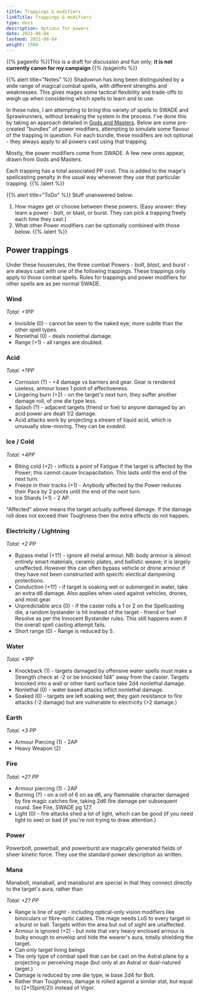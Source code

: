 ```yaml
---
title: Trappings & modifiers
linkTitle: Trappings & modifiers
type: docs
description: Options for powers
date: 2021-08-04
lastmod: 2021-08-04
weight: 1500
---
```


{{% pageinfo %}}This is a draft for discussion and fun only; **it is not currently canon for my campaign**.{{% /pageinfo %}} 

{{% alert title="Notes" %}}
Shadowrun has long been distinguished by a wide range of magical combat spells, with different strengths and weaknesses. This gives mages some tactical flexibility and trade-offs to weigh up when considering which spells to learn and to use.

In these rules, I am attempting to bring this variety of spells to SWADE and Sprawlrunners, without breaking the system in the process. I've done this by taking an approach detailed in [Gods and Masters](https://www.drivethrurpg.com/m/product/298441). Below are some pre-created "bundles" of power modifiers, attempting to simulate some flavour of the trapping in question. For each bundle, these modifers are not optional - they always apply to all powers cast using that trapping.

Mostly, the power modifiers come from SWADE. A few new ones appear, drawn from Gods and Masters.

Each trapping has a total associated PP cost. This is added to the mage's spellcasting penalty in the usual way whenever they use that particular trapping.
{{% /alert %}} 

{{% alert title="ToDo" %}}
Stuff unanswered below:

1. How mages get or choose between these powers. (Easy answer: they learn a power - bolt, or blast, or burst. They can pick a trapping freely each time they cast.)
2. What other Power modifiers can be optionally combined with those below.
{{% /alert %}} 

## Power trappings

Under these houserules, the three combat Powers - *bolt*, *blast*, and *burst* - are always cast with one of the following trappings. These trappings only apply to those combat spells. Rules for trappings and power modifiers for other spells are as per normal SWADE.

### Wind

*Total: +1PP*

* Invisible (0) - cannot be seen to the naked eye; more subtle than the other spell types.
* Nonlethal (0) - deals nonlethal damage.
* Range (+1) - all ranges are doubled.

### Acid

*Total: +?PP*

* Corrosion (?) - +4 damage vs barriers and gear. Gear is rendered useless, armour loses 1 point of effectiveness.
* Lingering burn (+2) - on the target's next turn, they suffer another damage roll, of one die type less. 
* Splash (?) - adjacent targets (friend or foe) to anyone damaged by an acid power are dealt 1/2 damage.
* Acid attacks work by projecting a stream of liquid acid, which is unusually slow-moving. They can be *evaded*.

### Ice / Cold

*Total: +4PP*

* Biting cold (+2) - inflicts a point of Fatigue if the target is affected by the Power; this cannot cause Incapacitation. This lasts until the end of the next turn.
* Freeze in their tracks (+1) - Anybody affected by the Power reduces their Pace by 2 points until the end of the next turn.
* Ice Shards (+1) - 2 AP.

"Affected" above means the target actually suffered damage. If the damage roll does not exceed their Toughness then the extra effects do not happen.

### Electricity / Lightning

*Total: +2 PP*

* Bypass metal (+1?) - ignore all metal armour. NB: body armour is almost entirely smart materials, ceramic plates, and ballistic weave; it is largely unaffected. However this can often bypass vehicle or drone armour if they have not been constructed with specifc electical dampening protections.
* Conduction (+1?) - if target is soaking wet or submerged in water, take an extra d6 damage. Also applies when used against vehicles, drones, and most gear.
* Unpredictable arcs (0) - if the caster rolls a 1 or 2 on the Spellcasting die, a random bystander is hit instead of the target - friend or foe! Resolve as per the Innocent Bystander rules. This still happens even if the overall spell casting attempt fails.
* Short range (0) - Range is reduced by 5. 

### Water

*Total: +1PP*

* Knockback (1) - targets damaged by offensive water spells must make a Strength check at -2 or be knocked 1d4" away from the caster. Targets knocked into a wall or other hard surface take 2d4 nonlethal damage.
* Nonlethal (0) - water based attacks inflict nonlethal damage.
* Soaked (0) - targets are left soaking wet; they gain resistance to fire attacks (-2 damage) but are vulnerable to electricity (+2 damage.)

### Earth

*Total: +3 PP*

* Armour Piercing (1) - 2AP
* Heavy Weapon (2)

### Fire

*Total: +2? PP*

* Armour piercing (1) - 2AP
* Burning (?) - on a roll of 6 on aa d6, any flammable character damaged by fire magic catches fire, taking 2d6 fire damage per subsequent round. See Fire, SWADE pg 127.
* Light (0) - fire attacks shed a lot of light, which can be good (if you need light to see) or bad (if you're not trying to draw attention.)

### Power

Powerbolt, powerball, and powerburst are magically generated fields of sheer kinetic force. They use the standard power description as written.

### Mana

Manabolt, manaball, and manaburst are special in that they connect directly to the target's aura, rather than

*Total: +2? PP*

* Range is line of sight - including optical-only vision modifiers like binoculars or fibre-optic cables. The mage needs LoS to every target in a burst or ball. Targets within the area but out of sight are unaffected.
* Armour is ignored (+2) - but note that very heavy enclosed armour is bulky enough to envelop and hide the wearer's aura, totally shielding the target.
* Can only target living beings
* The only type of combat spell that can be cast on the Astral plane by a projecting or perceiving mage (but only at an Astral or dual-natured target.)
* Damage is reduced by one die type, ie base 2d4 for Bolt.
* Rather than Toughness, damage is rolled against a similar stat, but equal to (2+(Spirit/2)) instead of Vigor.

<!-- 
### Direct vs indirect

Combat spells fall into one of two categories:

* *direct* spells - the mana flows from the caster to the target via the Astral plane, then "grounds out" to the physical plane through the target's aura. As the mana flows out, it damages the target. 
* *indirect* spells - the mana creates some physical effect at the caster's location; this effect travels on the physical plane to the target's location.
 
### Line of Sight range

As per Shadowrun, most direct combat spells have an effective range of line-of-sight; this is affected by range, cover & illumination penalties as usual. Visual extensions to LoS only apply if they are entirely optical eg. you can cast through binoculars or a mirror, but not a camera.

***TODO**: define range penalties*

### Line of sight and direct area-of-effect spells

Direct spells with an area-of-effect only work when the caster can see all the auras in the AoE. Any aura hidden from them, even if it is within the AoE, is unaffected.


## Spells

{{% pageinfo %}}
### Acid Stream
**Based on SWADE Power**: Burst \
**Rank**: Novice \
**PP**: 2 \
**Range**: Cone (indirect) \
**AoE**: Cone template 

Base damage of 2d6, or 3d6 with a raise. Can be Evaded (target makes Agility roll at -2; success means they avoid damage.)

AP -6 - 3 PP

**Modifiers**: Add +1d6 more damage for +2 PP.
{{% /pageinfo %}} 




{{% pageinfo %}}
### Manabolt
**Based on SWADE Power**: Bolt \
**Rank**: Novice \
**PP**: 1 \
**Range**: LoS (direct)

Base damage of 2d4, or 3d4 with a raise. Roll against target's Mental toughness. Ignores armour. 

**Modifier**: add +1d4 more damage for +2 PP.
{{% /pageinfo %}} 


{{% pageinfo %}}
### Manaball
**Based on SWADE Power**: Blast \
**Rank**: Novice \
**PP**: 3 \
**Range**: LoS (direct) \
**AoE**: Medium Blast Template 

Base damage of 2d4, or 3d4 with a raise. Roll against target's Mental toughness. Ignores armour. 

**Modifiers**: Add +1d4 more damage for +2 PP. Switch to a Small Blast Template for no cost, or to a Large for +1 PP.
{{% /pageinfo %}} 



-->


<!--
Shadowrun power trappings for combat spells:

* Direct (armour ignored, cannot soak):
	* Power (bolt, ball, ...) (physical damage; resist with Body)
	* Mana (bolt, ball, ...) (physical damage; resist with Willpower)
	* Knockout / Stunbolt / Stunball (stun damage, resist with Willpower)
* Indirect (armour counts, can soak):
	* Fire
	* Lightning 
	* Acid
	* Punch / Clout / Blast (stun damage, resist with Body)
-->